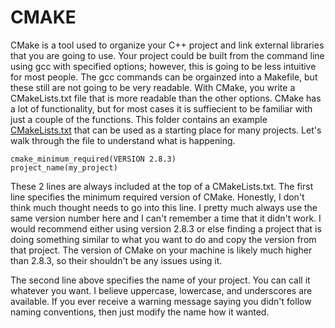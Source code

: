 # CMAKE
CMake is a tool used to organize your C++ project and link external libraries 
that you are going to use. Your project could be built from the command line 
using gcc with specified options; however, this is going to be less intuitive 
for most people. The gcc commands can be orgainzed into a Makefile, but these 
still are not going to be very readable. With CMake, you write a CMakeLists.txt 
file that is more readable than the other options. CMake has a lot of 
functionality, but for most cases it is suffiecient to be familiar with just a 
couple of the functions. This folder contains an example 
[CMakeLists.txt](CMakeLists.txt) that can be used as a starting place for many 
projects. Let's walk through the file to understand what is happening.

```
cmake_minimum_required(VERSION 2.8.3)
project_name(my_project)
```

These 2 lines are always included at the top of a CMakeLists.txt. 
The first line specifies the minimum required version of CMake. Honestly, I 
don't think much thought needs to go into this line. I pretty much always 
use the same version number here and I can't remember a time that it didn't 
work. I would recommend either using version 2.8.3 or else finding a project 
that is doing something similar to what you want to do and copy the version 
from that project. The version of CMake on your machine is likely much 
higher than 2.8.3, so their shouldn't be any issues using it.

The second line above specifies the name of your project. You can call it 
whatever you want. I believe uppercase, lowercase, and underscores are 
available. If you ever receive a warning message saying you didn't follow 
naming conventions, then just modify the name how it wanted.